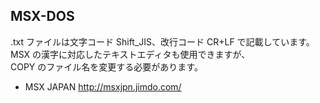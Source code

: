 ## MSX-DOS

.txt ファイルは文字コード Shift_JIS、改行コード CR+LF で記載しています。<br />
MSX の漢字に対応したテキストエディタも使用できますが、<br />
COPY のファイル名を変更する必要があります。

* MSX JAPAN http://msxjpn.jimdo.com/